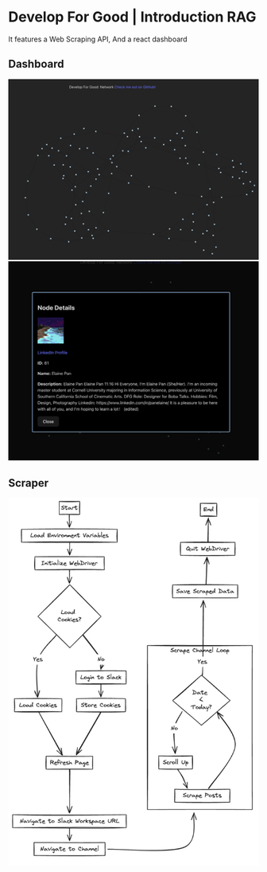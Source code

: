 # Develop For Good | Introduction RAG

It features a Web Scraping API, And a react dashboard

## Dashboard
![alt text](assets/image.png)
![alt text](assets/image-1.png)

## Scraper
![alt text](assets/image-3.png)